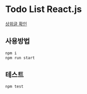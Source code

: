 # Todo List React.js
[상위글 확인](../)

## 사용방법
``` bash
npm i
npm run start
```

## 테스트
``` bash
npm test
```